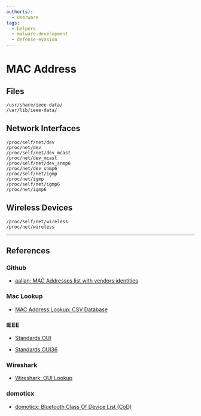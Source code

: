 ```yaml
---
author(s):
  - Userware
tags:
  - helpers
  - malware-development
  - defense-evasion
---
```

# MAC Address

## Files

```
/usr/share/ieee-data/
/var/lib/ieee-data/
```

## Network Interfaces

```
/proc/self/net/dev
/proc/net/dev
/proc/self/net/dev_mcast
/proc/net/dev_mcast
/proc/self/net/dev_snmp6
/proc/net/dev_snmp6
/proc/self/net/igmp
/proc/net/igmp
/proc/self/net/igmp6
/proc/net/igmp6
```

## Wireless Devices

```
/proc/self/net/wireless
/proc/net/wireless
```

---
## References

### Github

- [aallan: MAC Addresses list with vendors identities](https://gist.github.com/aallan/b4bb86db86079509e6159810ae9bd3e4)

### Mac Lookup

- [MAC Address Lookup: CSV Database](https://maclookup.app/downloads/csv-database)

### IEEE

- [Standards OUI](https://standards-oui.ieee.org/)

- [Standards OUI36](https://standards-oui.ieee.org/oui36/oui36.txt)

### Wireshark

- [Wireshark: OUI Lookup](https://www.wireshark.org/tools/oui-lookup.html)

### domoticx

- [domoticx: Bluetooth Class Of Device List (CoD)](http://domoticx.com/bluetooth-class-of-device-lijst-cod/)